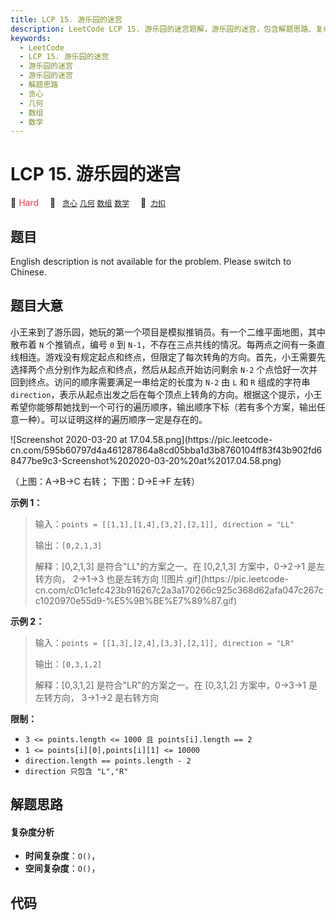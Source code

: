 ```yaml
---
title: LCP 15. 游乐园的迷宫
description: LeetCode LCP 15. 游乐园的迷宫题解，游乐园的迷宫，包含解题思路、复杂度分析以及完整的 JavaScript 代码实现。
keywords:
  - LeetCode
  - LCP 15. 游乐园的迷宫
  - 游乐园的迷宫
  - 游乐园的迷宫
  - 解题思路
  - 贪心
  - 几何
  - 数组
  - 数学
---
```


# LCP 15. 游乐园的迷宫

🔴 <font color=#ff334b>Hard</font>&emsp; 🔖&ensp; [`贪心`](/tag/greedy.md) [`几何`](/tag/geometry.md) [`数组`](/tag/array.md) [`数学`](/tag/math.md)&emsp; 🔗&ensp;[`力扣`](https://leetcode.cn/problems/you-le-yuan-de-mi-gong)

## 题目

English description is not available for the problem. Please switch to
Chinese.


## 题目大意

小王来到了游乐园，她玩的第一个项目是模拟推销员。有一个二维平面地图，其中散布着 `N` 个推销点，编号 `0` 到
`N-1`，不存在三点共线的情况。每两点之间有一条直线相连。游戏没有规定起点和终点，但限定了每次转角的方向。首先，小王需要先选择两个点分别作为起点和终点，然后从起点开始访问剩余
`N-2` 个点恰好一次并回到终点。访问的顺序需要满足一串给定的长度为 `N-2` 由 `L` 和 `R` 组成的字符串
`direction`，表示从起点出发之后在每个顶点上转角的方向。根据这个提示，小王希望你能够帮她找到一个可行的遍历顺序，输出顺序下标（若有多个方案，输出任意一种）。可以证明这样的遍历顺序一定是存在的。

![Screenshot 2020-03-20 at 17.04.58.png](https://pic.leetcode-
cn.com/595b60797d4a461287864a8cd05bba1d3b8760104ff83f43b902fd68477be9c3-Screenshot%202020-03-20%20at%2017.04.58.png)

（上图：A->B->C 右转； 下图：D->E->F 左转）

**示例 1：**

> 输入：`points = [[1,1],[1,4],[3,2],[2,1]], direction = "LL"`
>
> 输出：`[0,2,1,3]`
>
> 解释：[0,2,1,3] 是符合"LL"的方案之一。在 [0,2,1,3] 方案中，0->2->1 是左转方向， 2->1->3 也是左转方向
> ![图片.gif](https://pic.leetcode-
> cn.com/c01c1efc423b916267c2a3a170266c925c368d62afa047c267cc1020970e55d9-%E5%9B%BE%E7%89%87.gif)

**示例 2：**

> 输入：`points = [[1,3],[2,4],[3,3],[2,1]], direction = "LR"`
>
> 输出：`[0,3,1,2]`
>
> 解释：[0,3,1,2] 是符合"LR"的方案之一。在 [0,3,1,2] 方案中，0->3->1 是左转方向， 3->1->2 是右转方向

**限制：**

  * `3 <= points.length <= 1000 且 points[i].length == 2`
  * `1 <= points[i][0],points[i][1] <= 10000`
  * `direction.length == points.length - 2`
  * `direction 只包含 "L","R"`


## 解题思路

#### 复杂度分析

- **时间复杂度**：`O()`，
- **空间复杂度**：`O()`，

## 代码

```javascript

```